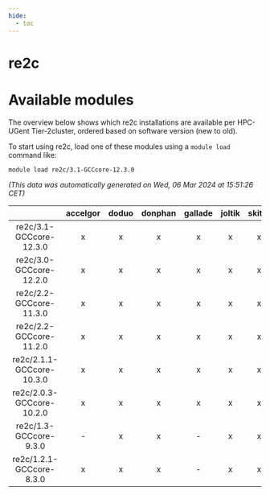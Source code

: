 ```yaml
---
hide:
  - toc
---
```


re2c
====

# Available modules


The overview below shows which re2c installations are available per HPC-UGent Tier-2cluster, ordered based on software version (new to old).

To start using re2c, load one of these modules using a `module load` command like:

```shell
module load re2c/3.1-GCCcore-12.3.0
```

*(This data was automatically generated on Wed, 06 Mar 2024 at 15:51:26 CET)*  

| |accelgor|doduo|donphan|gallade|joltik|skitty|
| :---: | :---: | :---: | :---: | :---: | :---: | :---: |
|re2c/3.1-GCCcore-12.3.0|x|x|x|x|x|x|
|re2c/3.0-GCCcore-12.2.0|x|x|x|x|x|x|
|re2c/2.2-GCCcore-11.3.0|x|x|x|x|x|x|
|re2c/2.2-GCCcore-11.2.0|x|x|x|x|x|x|
|re2c/2.1.1-GCCcore-10.3.0|x|x|x|x|x|x|
|re2c/2.0.3-GCCcore-10.2.0|x|x|x|x|x|x|
|re2c/1.3-GCCcore-9.3.0|-|x|x|-|x|x|
|re2c/1.2.1-GCCcore-8.3.0|x|x|x|-|x|x|
